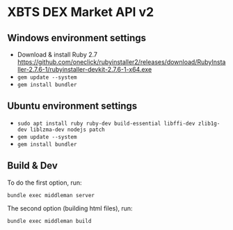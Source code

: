 # XBTS DEX Market API v2 

Windows environment settings
------------
* Download & install Ruby 2.7 https://github.com/oneclick/rubyinstaller2/releases/download/RubyInstaller-2.7.6-1/rubyinstaller-devkit-2.7.6-1-x64.exe
* `gem update --system`
* `gem install bundler`

Ubuntu environment settings
------------

* `sudo apt install ruby ruby-dev build-essential libffi-dev zlib1g-dev liblzma-dev nodejs patch`
* `gem update --system`
* `gem install bundler`

Build & Dev
------------------------------
To do the first option, run:

`bundle exec middleman server`

The second option (building html files), run:

`bundle exec middleman build`
